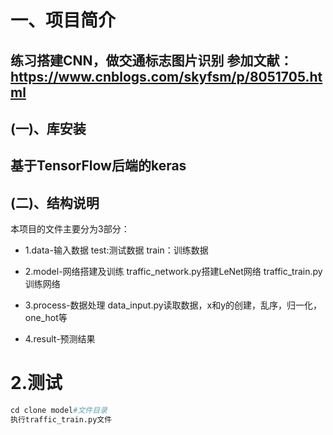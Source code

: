 # 一、项目简介

练习搭建CNN，做交通标志图片识别
参加文献：https://www.cnblogs.com/skyfsm/p/8051705.html
---
## (一)、库安装
基于TensorFlow后端的keras
---
## (二)、结构说明
本项目的文件主要分为3部分：
 * 1.data-输入数据
test:测试数据
train：训练数据

 * 2.model-网络搭建及训练
traffic_network.py搭建LeNet网络
traffic_train.py训练网络

 * 3.process-数据处理
data_input.py读取数据，x和y的创建，乱序，归一化，one_hot等

 * 4.result-预测结果

2.测试
=========

```python
cd clone model#文件目录
执行traffic_train.py文件

